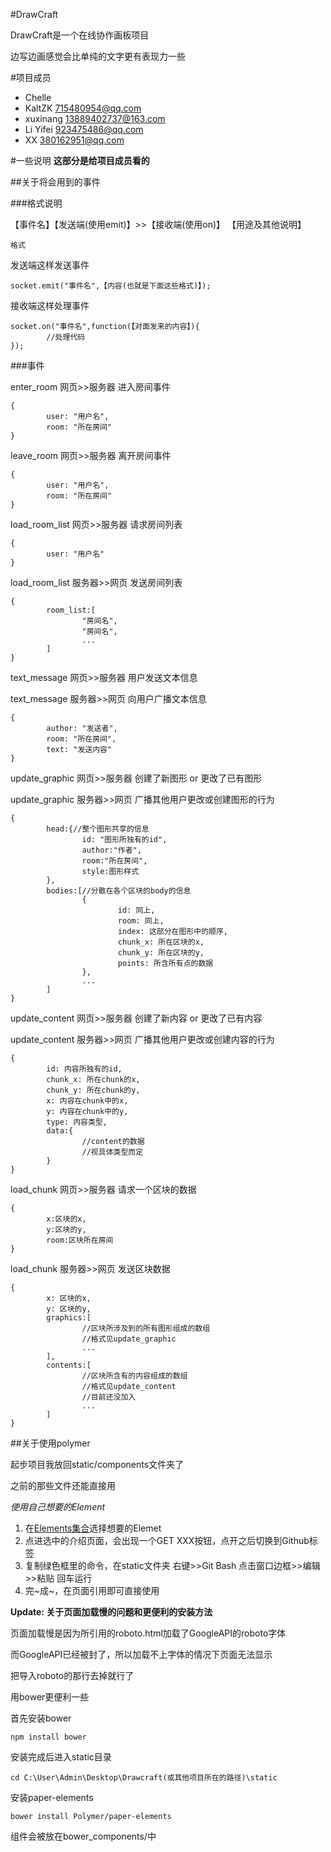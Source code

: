 ﻿#DrawCraft

DrawCraft是一个在线协作画板项目

边写边画感觉会比单纯的文字更有表现力一些




#项目成员
* Chelle
* KaltZK <715480954@qq.com>
* xuxinang <13889402737@163.com>
* Li Yifei <923475486@qq.com>
* XX <380162951@qq.com>

#一些说明
**这部分是给项目成员看的**


##关于将会用到的事件

###格式说明

【事件名】【发送端(使用emit)】>>【接收端(使用on)】 【用途及其他说明】

```
格式
```

发送端这样发送事件
```
socket.emit("事件名",【内容(也就是下面这些格式)】);
```

接收端这样处理事件
```
socket.on("事件名",function(【对面发来的内容】){
        //处理代码
});
```

###事件

enter_room 网页>>服务器 进入房间事件

```
{
        user: "用户名",
        room: "所在房间"
}
```

leave_room 网页>>服务器 离开房间事件

```
{
        user: "用户名",
        room: "所在房间"
}
```

load_room_list 网页>>服务器 请求房间列表

```
{
        user: "用户名"
}
```

load_room_list 服务器>>网页 发送房间列表

```
{
        room_list:[
                "房间名",
                "房间名",
                ...
        ]
}
```

text_message 网页>>服务器 用户发送文本信息

text_message 服务器>>网页 向用户广播文本信息

```
{
        author: "发送者",
        room: "所在房间",
        text: "发送内容"
}
```

update_graphic 网页>>服务器 创建了新图形 or 更改了已有图形

update_graphic 服务器>>网页 广播其他用户更改或创建图形的行为

```
{
        head:{//整个图形共享的信息
                id: "图形所独有的id",
                author:"作者",
                room:"所在房间",
                style:图形样式
        },
        bodies:[//分散在各个区块的body的信息
                {
                        id: 同上,
                        room: 同上,
                        index: 这部分在图形中的顺序,
                        chunk_x: 所在区块的x,
                        chunk_y: 所在区块的y,
                        points: 所含所有点的数据
                },
                ...
        ]
}
```

update_content 网页>>服务器 创建了新内容 or 更改了已有内容

update_content 服务器>>网页 广播其他用户更改或创建内容的行为

```
{
        id: 内容所独有的id,
        chunk_x: 所在chunk的x,
        chunk_y: 所在chunk的y,
        x: 内容在chunk中的x,
        y: 内容在chunk中的y,
        type: 内容类型,
        data:{
                //content的数据
                //视具体类型而定
        }
}
```


load_chunk 网页>>服务器 请求一个区块的数据
```
{
        x:区块的x,
        y:区块的y,
        room:区块所在房间
}
```


load_chunk 服务器>>网页 发送区块数据
```
{
        x: 区块的x,
        y: 区块的y,
        graphics:[
                //区块所涉及到的所有图形组成的数组
                //格式见update_graphic
                ...
        ],
        contents:[
                //区块所含有的内容组成的数组
                //格式见update_content
                //目前还没加入
                ...
        ]
}
```


##关于使用polymer

起步项目我放回static/components文件夹了

之前的那些文件还能直接用

*使用自己想要的Element*

1. 在[Elements集合](http://docs.polymerchina.org/docs/elements/)选择想要的Elemet
2. 点进选中的介绍页面，会出现一个GET XXX按钮，点开之后切换到Github标签
3. 复制绿色框里的命令，在static文件夹 右键>>Git Bash 点击窗口边框>>编辑>>粘贴 回车运行
4. 完~成~，在页面引用即可直接使用

**Update: 关于页面加载慢的问题和更便利的安装方法**

页面加载慢是因为所引用的roboto.html加载了GoogleAPI的roboto字体

而GoogleAPI已经被封了，所以加载不上字体的情况下页面无法显示

把导入roboto的那行去掉就行了


用bower更便利一些

首先安装bower

```
npm install bower
```

安装完成后进入static目录
```
cd C:\User\Admin\Desktop\Drawcraft(或其他项目所在的路径)\static
```

安装paper-elements
```
bower install Polymer/paper-elements
```

组件会被放在bower_components/中
